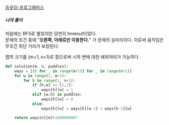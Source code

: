 [등굣길-프로그래머스](https://school.programmers.co.kr/learn/courses/30/lessons/42898?language=python3)


##### 나의 풀이
처음에는 BFS로 풀었지만 당연히 timeout이었다.  
문제의 조건 중에 "**오른쪽, 아래로만 이동한다.**" 가 문제의 실마리이다. 이로써 움직임은 무조건 최단 거리가 보장된다.

맵의 크기를 (m+1, n+1)로 함으로써 시작 변에 대한 예외처리가 가능하다.
```python
def solution(m, n, puddles):
    ways = [[0 for _ in range(m+1)] for _ in range(n+1)]
    for w in range(1, m+1):
        for h in range(1, n+1):
            if [h,w] == [1,1]:
                ways[h][w] = 1
            elif [w,h] in puddles:
                ways[h][w] = 0
            else:
                ways[h][w] = ways[h][w-1] + ways[h-1][w]

    return ways[n][m]%1000000007
```

